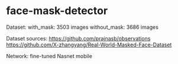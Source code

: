 # face-mask-detector

Dataset:
with_mask: 3503 images
without_mask: 3686 images

Dataset sources:
https://github.com/prajnasb/observations<br/>
https://github.com/X-zhangyang/Real-World-Masked-Face-Dataset

Network: fine-tuned Nasnet mobile



